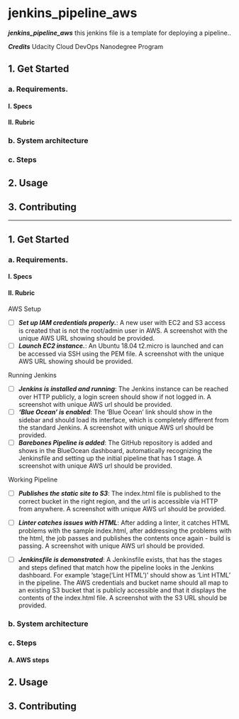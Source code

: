 # jenkins_pipeline_aws

***jenkins_pipeline_aws*** this jenkins file is a template for deploying a pipeline..

 ***Credits***
Udacity Cloud DevOps Nanodegree Program

## 1. Get Started
### a. Requirements. 
#### I. Specs
#### II. Rubric
### b. System architecture
### c. Steps
## 2. Usage
## 3. Contributing

---------------------

## 1. Get Started
### a. Requirements. 
#### I. Specs
#### II. Rubric

AWS Setup

-[ ] ***Set up IAM credentials properly.***: A new user with EC2 and S3 access is created that is not the root/admin user in AWS. A screenshot with the unique AWS URL showing should be provided.
-[ ] ***Launch EC2 instance.***: An Ubuntu 18.04 t2.micro is launched and can be accessed via SSH using the PEM file. A screenshot with the unique AWS URL showing should be provided.

Running Jenkins

-[ ] ***Jenkins is installed and running***: The Jenkins instance can be reached over HTTP publicly, a login screen should show if not logged in. A screenshot with unique AWS url should be provided.
-[ ] ***‘Blue Ocean’ is enabled***: The ‘Blue Ocean’ link should show in the sidebar and should load its interface, which is completely different from the standard Jenkins. A screenshot with unique AWS url should be provided.
-[ ] ***Barebones Pipeline is added***:  The GitHub repository is added and shows in the BlueOcean dashboard, automatically recognizing the Jenkinsfile and setting up the initial pipeline that has 1 stage. A screenshot with unique AWS url should be provided.

Working Pipeline

-[ ] ***Publishes the static site to S3***:  The index.html file is published to the correct bucket in the right region, and the url is accessible via HTTP from anywhere. A screenshot with unique AWS url should be provided.
-[ ] ***Linter catches issues with HTML***: After adding a linter, it catches HTML problems with the sample index.html, after addressing the problems with the html, the job passes and publishes the contents once again - build is passing. A screenshot with unique AWS url should be provided.
-[ ] ***Jenkinsfile is demonstrated***:  A Jenkinsfile exists, that has the stages and steps defined that match how the pipeline looks in the Jenkins dashboard. For example ‘stage(‘Lint HTML’)’ should show as ‘Lint HTML’ in the pipeline. The AWS credentials and bucket name should all map to an existing S3 bucket that is publicly accessible and that it displays the contents of the index.html file. A screenshot with the S3 URL should be provided.


### b. System architecture
### c. Steps

#### A. AWS steps

## 2. Usage
## 3. Contributing